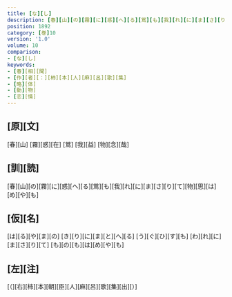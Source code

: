 ```yaml
---
title: [な][し]
description: [春][山][の][霧][に][惑][へ][る][鴬][も][我][れ][に][ま][さ][り][て][物][思][は][め][や][も]
position: 1892
category: [巻]10
version: '1.0'
volume: 10
comparison:
- [な][し]
keywords:
- [春][相][聞]
- [作][者][：][柿][本][人][麻][呂][歌][集]
- [略][体]
- [動][物]
- [恋][情]
---
```


## [原][文]

[春][山] [霧][惑][在] [鴬] [我][益] [物][念][哉]

## [訓][読]

[春][山][の][霧][に][惑][へ][る][鴬][も][我][れ][に][ま][さ][り][て][物][思][は][め][や][も]

## [仮][名]

[は][る][や][ま][の] [き][り][に][ま][と][へ][る] [う][ぐ][ひ][す][も] [わ][れ][に][ま][さ][り][て] [も][の][も][は][め][や][も]

## [左][注]

[（][右][柿][本][朝][臣][人][麻][呂][歌][集][出][）]

